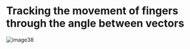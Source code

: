 # Tracking the movement of fingers through the angle between vectors


![image38](https://user-images.githubusercontent.com/101418967/177823882-6da8a0d9-cd9b-4807-870c-9be4001f6e18.jpg)

